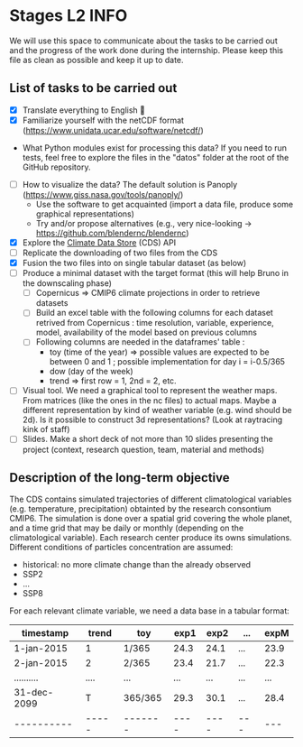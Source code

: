 # Stages L2 INFO

We will use this space to communicate about the tasks to be carried out and the progress of the work done during the internship. Please keep this file as clean as possible and keep it up to date.

## List of tasks to be carried out

- [x] Translate everything to English 🏴
- [X] Familiarize yourself with the netCDF format (https://www.unidata.ucar.edu/software/netcdf/)
- What Python modules exist for processing this data? If you need to run tests, feel free to explore the files in the "datos" folder at the root of the GitHub repository.
- [ ] How to visualize the data? The default solution is Panoply (https://www.giss.nasa.gov/tools/panoply/)
  - Use the software to get acquainted (import a data file, produce some graphical representations)
  - Try and/or propose alternatives (e.g., very nice-looking -> https://github.com/blendernc/blendernc)
- [X] Explore the [Climate Data Store](https://cds.climate.copernicus.eu/#!/home) (CDS) API
- [ ] Replicate the downloading of two files from the CDS
- [X] Fusion the two files into on single tabular dataset (as below)
- [ ] Produce a minimal dataset with the target format (this will help Bruno in the downscaling phase)
  - [ ] Copernicus => CMIP6 climate projections in order to retrieve datasets
  - [ ] Build an excel table with the following columns for each dataset retrived from Copernicus : time resolution, variable, experience, model, availability of the model based on previous columns
  - [ ] Following columns are needed in the dataframes' table :
    * toy (time of the year) => possible values are expected to be between 0 and 1 ; possible implementation for day i = i-0.5/365
    * dow (day of the week)
    * trend => first row = 1, 2nd = 2, etc.
- [ ] Visual tool. We need a graphical tool to represent the weather maps. From matrices (like the ones in the nc files) to actual maps. Maybe a different representation by kind of weather variable (e.g. wind should be 2d). Is it possible to construct 3d representations? (Look at raytracing kink of staff)  
- [ ] Slides. Make a short deck of not more than 10 slides presenting the project (context, research question, team, material and methods)

## Description of the long-term objective 

The CDS contains simulated trajectories of different climatological variables (e.g. temperature, precipitation) obtainted by the research consontium CMIP6. The simulation is done over a spatial grid covering the whole planet, and a time grid that may be daily or monthly (depending on the climatological variable). Each research center produce its owns simulations. Different conditions of particles concentration are assumed:
- historical: no more climate change than the already observed
- SSP2
- ...
- SSP8

For each relevant climate variable, we need a data base in a tabular format:

timestamp  | trend |  toy    | exp1 | exp2 | ... | expM
---------- | ----- | ------- | ---- |----- | --- | ---
1-jan-2015 |  1    | 1/365   | 24.3 | 24.1 | ... | 23.9
2-jan-2015 |  2    | 2/365   | 23.4 | 21.7 | ... | 22.3
.......... |  .... | ...     | ...  | ...  | ... | ...  
31-dec-2099|  T    | 365/365 | 29.3 | 30.1 | ... | 28.4
---------- | ----- | ------- | ---- | ---- | --- | ---


